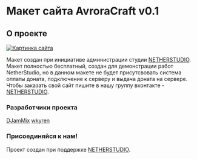 # Макет сайта AvroraCraft v0.1

## О проекте
[![Картинка сайта](https://i.postimg.cc/Gp483rw0/ImgSite.png)](https://postimg.cc/nstcTyhT)

Макет создан при инициативе администрации студии [NETHERSTUDIO](https://vk.com/nether_studio). Макет полностью бесплатный, создан для демонстрации работ NetherStudio, но в данном макете не будет присутсвовать система оплаты доната, подключение к серверу и выдача доната на сервере. Чтобы заказать свой сайт пишите в нашу группу вконтакте - [NETHERSTUDIO](https://vk.com/nether_studio).

### Разработчики проекта
[DJamMix](https://github.com/DJamMix)
[wkyren](https://github.com/wkyren)

### Присоединяйся к нам!
Проект создан при поддержке [NETHERSTUDIO](https://vk.com/nether_studio).
